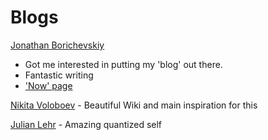 # Blogs

[Jonathan Borichevskiy](https://jborichevskiy.com/)

* Got me interested in putting my 'blog' out there. 
* Fantastic writing
* ['Now' page](https://jborichevskiy.com/now/)

[Nikita Voloboev](https://wiki.nikitavoloboev.xyz/) - Beautiful Wiki and main inspiration for this

[Julian Lehr](https://julian.digital/) - Amazing quantized self


